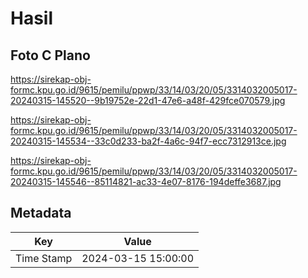 # Hasil

## Foto C Plano

https://sirekap-obj-formc.kpu.go.id/9615/pemilu/ppwp/33/14/03/20/05/3314032005017-20240315-145520--9b19752e-22d1-47e6-a48f-429fce070579.jpg

https://sirekap-obj-formc.kpu.go.id/9615/pemilu/ppwp/33/14/03/20/05/3314032005017-20240315-145534--33c0d233-ba2f-4a6c-94f7-ecc7312913ce.jpg

https://sirekap-obj-formc.kpu.go.id/9615/pemilu/ppwp/33/14/03/20/05/3314032005017-20240315-145546--85114821-ac33-4e07-8176-194deffe3687.jpg


## Metadata

| Key        | Value               |
| ---------- | ------------------- |
| Time Stamp | 2024-03-15 15:00:00 |



